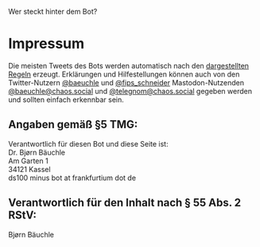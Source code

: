 <p id="meta">
<title>DS-100: Impressum</title>
<desc>Wer steckt hinter dem Bot?</desc>
</p>

Impressum
=========

Die meisten Tweets des Bots werden automatisch nach den [dargestellten
Regeln](/finde-lang.html) erzeugt. Erklärungen und Hilfestellungen
können auch von den <span class="only-twitter">Twitter-Nutzern
[@baeuchle](https://twitter.com/baeuchle/) und
[@fips\_schneider](https://twitter.com/fips_schneider/)</span> <span
class="only-mastodon">Mastodon-Nutzenden
[@baeuchle@chaos.social](https://chaos.social/@baeuchle/) und
[@telegnom@chaos.social](https://chaos.social/@telegnom)</span> gegeben
werden und sollten einfach erkennbar sein.

Angaben gemäß §5 TMG:
---------------------

Verantwortlich für diesen Bot und diese Seite ist:<br/>
Dr. Bjørn Bäuchle<br/>
Am Garten 1<br/>
34121 Kassel<br/>
ds100 minus bot at frankfurtium dot de

Verantwortlich für den Inhalt nach § 55 Abs. 2 RStV:
----------------------------------------------------

Bjørn Bäuchle
